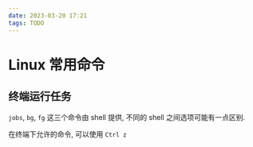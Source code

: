 ```yaml
---
date: 2023-03-20 17:21
tags: TODO
---
```


# Linux 常用命令

## 终端运行任务

`jobs`, `bg`, `fg` 这三个命令由 shell 提供, 不同的 shell 之间选项可能有一点区别.

在终端下允许的命令, 可以使用 `Ctrl z`